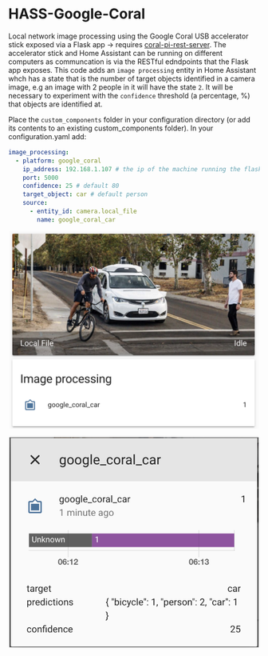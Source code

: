 # HASS-Google-Coral
Local network image processing using the Google Coral USB accelerator stick exposed via a Flask app -> requires [coral-pi-rest-server](https://github.com/robmarkcole/coral-pi-rest-server). The accelerator stick and Home Assistant can be running on different computers as communcation is via the RESTful edndpoints that the Flask app exposes. This code adds an `image processing` entity in Home Assistant whch has a state that is the number of target objects identified in a camera image, e.g an image with 2 people in it will have the state `2`. It will be necessary to experiment with the `confidence` threshold (a percentage, %) that objects are identified at.

Place the `custom_components` folder in your configuration directory (or add its contents to an existing custom_components folder). In your configuration.yaml add:

```yaml
image_processing:
  - platform: google_coral
    ip_address: 192.168.1.107 # the ip of the machine running the flask app
    port: 5000
    confidence: 25 # default 80
    target_object: car # default person
    source:
      - entity_id: camera.local_file
        name: google_coral_car
```

<p align="center">
<img src="https://github.com/robmarkcole/HASS-Google-Coral/blob/master/images/usage_1.png" width="500">
</p>

<p align="center">
<img src="https://github.com/robmarkcole/HASS-Google-Coral/blob/master/images/usage_2.png" width="500">
</p>